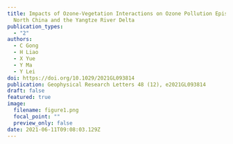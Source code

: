 ```yaml
---
title: Impacts of Ozone-Vegetation Interactions on Ozone Pollution Episodes in
  North China and the Yangtze River Delta
publication_types:
  - "2"
authors:
  - C Gong
  - H Liao
  - X Yue
  - Y Ma
  - Y Lei
doi: https://doi.org/10.1029/2021GL093814
publication: Geophysical Research Letters 48 (12), e2021GL093814
draft: false
featured: true
image:
  filename: figure1.png
  focal_point: ""
  preview_only: false
date: 2021-06-11T09:08:03.129Z
---
```

